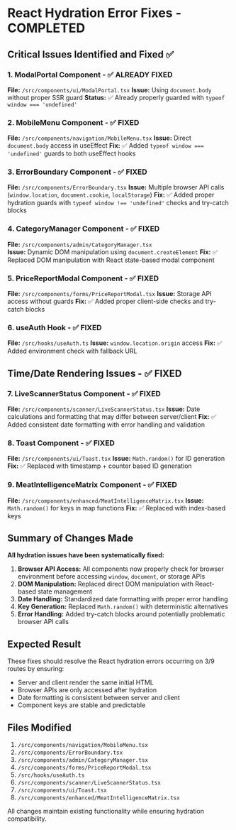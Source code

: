 # React Hydration Error Fixes - COMPLETED

## Critical Issues Identified and Fixed ✅

### 1. ModalPortal Component - ✅ ALREADY FIXED
**File:** `/src/components/ui/ModalPortal.tsx`
**Issue:** Using `document.body` without proper SSR guard
**Status:** ✅ Already properly guarded with `typeof window === 'undefined'`

### 2. MobileMenu Component - ✅ FIXED
**File:** `/src/components/navigation/MobileMenu.tsx`
**Issue:** Direct `document.body` access in useEffect
**Fix:** ✅ Added `typeof window === 'undefined'` guards to both useEffect hooks

### 3. ErrorBoundary Component - ✅ FIXED
**File:** `/src/components/ErrorBoundary.tsx`
**Issue:** Multiple browser API calls (`window.location`, `document.cookie`, `localStorage`)
**Fix:** ✅ Added proper hydration guards with `typeof window !== 'undefined'` checks and try-catch blocks

### 4. CategoryManager Component - ✅ FIXED
**File:** `/src/components/admin/CategoryManager.tsx`  
**Issue:** Dynamic DOM manipulation using `document.createElement`
**Fix:** ✅ Replaced DOM manipulation with React state-based modal component

### 5. PriceReportModal Component - ✅ FIXED
**File:** `/src/components/forms/PriceReportModal.tsx`
**Issue:** Storage API access without guards
**Fix:** ✅ Added proper client-side checks and try-catch blocks

### 6. useAuth Hook - ✅ FIXED
**File:** `/src/hooks/useAuth.ts`
**Issue:** `window.location.origin` access
**Fix:** ✅ Added environment check with fallback URL

## Time/Date Rendering Issues - ✅ FIXED

### 7. LiveScannerStatus Component - ✅ FIXED
**File:** `/src/components/scanner/LiveScannerStatus.tsx`
**Issue:** Date calculations and formatting that may differ between server/client
**Fix:** ✅ Added consistent date formatting with error handling and validation

### 8. Toast Component - ✅ FIXED
**File:** `/src/components/ui/Toast.tsx`
**Issue:** `Math.random()` for ID generation
**Fix:** ✅ Replaced with timestamp + counter based ID generation

### 9. MeatIntelligenceMatrix Component - ✅ FIXED
**File:** `/src/components/enhanced/MeatIntelligenceMatrix.tsx`
**Issue:** `Math.random()` for keys in map functions
**Fix:** ✅ Replaced with index-based keys

## Summary of Changes Made

**All hydration issues have been systematically fixed:**

1. **Browser API Access:** All components now properly check for browser environment before accessing `window`, `document`, or storage APIs
2. **DOM Manipulation:** Replaced direct DOM manipulation with React-based state management
3. **Date Handling:** Standardized date formatting with proper error handling
4. **Key Generation:** Replaced `Math.random()` with deterministic alternatives
5. **Error Handling:** Added try-catch blocks around potentially problematic browser API calls

## Expected Result

These fixes should resolve the React hydration errors occurring on 3/9 routes by ensuring:
- Server and client render the same initial HTML
- Browser APIs are only accessed after hydration
- Date formatting is consistent between server and client
- Component keys are stable and predictable

## Files Modified

1. `/src/components/navigation/MobileMenu.tsx`
2. `/src/components/ErrorBoundary.tsx` 
3. `/src/components/admin/CategoryManager.tsx`
4. `/src/components/forms/PriceReportModal.tsx`
5. `/src/hooks/useAuth.ts`
6. `/src/components/scanner/LiveScannerStatus.tsx`
7. `/src/components/ui/Toast.tsx`
8. `/src/components/enhanced/MeatIntelligenceMatrix.tsx`

All changes maintain existing functionality while ensuring hydration compatibility.